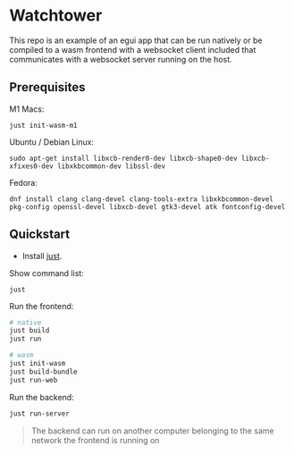 # Watchtower

This repo is an example of an egui app that can be run natively or be compiled to a wasm frontend with a websocket client included that communicates with a websocket server running on the host.

## Prerequisites

M1 Macs:

```
just init-wasm-m1
```

Ubuntu / Debian Linux:

`sudo apt-get install libxcb-render0-dev libxcb-shape0-dev libxcb-xfixes0-dev libxkbcommon-dev libssl-dev`

Fedora:

`dnf install clang clang-devel clang-tools-extra libxkbcommon-devel pkg-config openssl-devel libxcb-devel gtk3-devel atk fontconfig-devel`

## Quickstart

- Install [just](https://github.com/casey/just).

Show command list:

```
just
```

Run the frontend:

```bash
# native
just build
just run

# wasm
just init-wasm
just build-bundle
just run-web
```

Run the backend:

```bash
just run-server
```

> The backend can run on another computer
> belonging to the same network the frontend is running on
